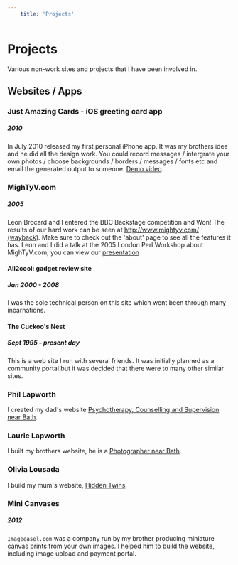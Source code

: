 ```yaml
---
	title: 'Projects'
---
```


# Projects
	
Various non-work sites and projects that I have been involved in.

## Websites / Apps

### Just Amazing Cards - iOS greeting card app <Badge text="deactivated" type="warn"/>
##### 2010

In July 2010 released my first personal iPhone app. It was my brothers idea and he did all the design work. You could record messages / intergrate your own photos / choose
backgrounds / borders / messages / fonts etc and email the generated output to someone. [Demo video](https://www.youtube.com/watch?v=sCfh85Mxk1Q).

### MighTyV.com <Badge text="deactivated" type="warn"/>
##### 2005

Leon Brocard and I entered the BBC Backstage competition and Won!
The results of our hard work can be seen at [http://www.mightyv.com/ (wayback)](https://web.archive.org/web/20140215235448/http://www.mightyv.com/). Make sure to check out the 'about' page to see all the features it has. Leon and I did a talk at the 2005 London Perl Workshop about MighTyV.com,
you can view our [presentation](mightyv.pdf)

#### All2cool: gadget review site <Badge text="deactivated" type="warn"/>
##### Jan 2000 - 2008

I was the sole technical person on this site which went been through many incarnations.

#### The Cuckoo's Nest <Badge text="active" type="tip"/>
##### Sept 1995 - present day

This is a web site I run with several friends. It was initially planned as a 
community portal but it was decided that there were to many other similar sites.

### Phil Lapworth <Badge text="active" type="tip"/>
	
I created my dad's website [Psychotherapy, Counselling and Supervision near Bath](http://www.murhill.com/).

### Laurie Lapworth <Badge text="active" type="tip"/>
	
I built my brothers website, he is a [Photographer near Bath](http://www.laurielapworth.com/).

### Olivia Lousada <Badge text="active" type="tip"/>

I build my mum's website, [Hidden Twins](http://www.hiddentwins.com/).

### Mini Canvases <Badge text="deactivated" type="warn"/>
##### 2012

`Imageeasel.com` was a company run by my brother producing miniature canvas prints from your own images. I helped him to build the website, including image upload and payment portal.
